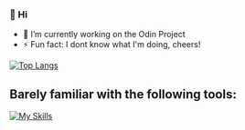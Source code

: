 ### 👋 Hi

- 🔭 I’m currently working on the Odin Project
- ⚡ Fun fact: I dont know what I'm doing, cheers!

[![Top Langs](https://github-readme-stats-git-masterrstaa-rickstaa.vercel.app/api/top-langs/?username=antonharbers&theme=dracula)](https://github.com/anuraghazra/github-readme-stats)

## Barely familiar with the following tools:
[![My Skills](https://skillicons.dev/icons?i=js,html,css)](https://skillicons.dev)


<!--
**FukcThat/FukcThat** is a ✨ _special_ ✨ repository because its `README.md` (this file) appears on your GitHub profile.

Here are some ideas to get you started:

- 🔭 I’m currently working on the Odin Project
- 🌱 I’m currently learning ...
- 👯 I’m looking to collaborate on ...
- 🤔 I’m looking for help with ...
- 💬 Ask me about ...
- 📫 How to reach me: ...
- 😄 Pronouns: ...
- ⚡ Fun fact: I dont know what I'm doing, cheers!
-->
